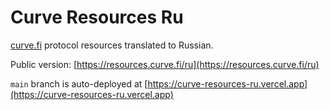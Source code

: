 # Curve Resources Ru

[curve.fi](https://curve.fi) protocol resources translated to Russian.

Public version: [https://resources.curve.fi/ru](https://resources.curve.fi/ru)

`main` branch is auto-deployed at [https://curve-resources-ru.vercel.app](https://curve-resources-ru.vercel.app)
